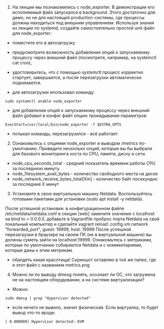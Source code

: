 1. На лекции мы познакомились с node_exporter. В демонстрации его исполняемый файл запускался в background. 
Этого достаточно для демо, но не для настоящей production-системы, где процессы должны находиться под внешним 
управлением. Используя знания из лекции по systemd, создайте самостоятельно простой unit-файл для node_exporter:

- поместите его в автозагрузку
- предусмотрите возможность добавления опций к запускаемому процессу через внешний файл (посмотрите, например, 
на systemctl cat cron),
- удостоверьтесь, что с помощью systemctl процесс корректно стартует, завершается, а после перезагрузки 
автоматически поднимается.

- для автозагрузки ипользовал команду:
```
sudo systemctl enable node_exporter
```
- для добавления опций к запускаемому процессу через внешний файл добавил в конфиг файл опцию прокидывания параметров:
```
ExecStart=/usr/local/bin/node_exporter -f $EXTRA_OPTS
```

- потыкал команды, перезагрузился - всё работает

2. Ознакомьтесь с опциями node_exporter и выводом /metrics по-умолчанию. 
Приведите несколько опций, которые вы бы выбрали для базового мониторинга хоста по CPU, памяти, диску и сети.

- node_cpu_seconds_total - средний показатель времени работы CPU за последнюю минуту
- node_filesystem_avail_bytes - количество свободного места на диске
- node_network_receive_bytes_total[Xm] - количество байт посекундно за последние X минут

3. Установите в свою виртуальную машину Netdata. Воспользуйтесь готовыми пакетами для установки (sudo apt install -y netdata).

После успешной установки: в конфигурационном файле /etc/netdata/netdata.conf в секции [web] 
замените значение с localhost на bind to = 0.0.0.0,
добавьте в Vagrantfile проброс порта Netdata на свой локальный компьютер и сделайте vagrant reload:
config.vm.network "forwarded_port", guest: 19999, host: 19999
После успешной перезагрузки в браузере на своем ПК (не в виртуальной машине) вы должны суметь зайти на localhost:19999. 
Ознакомьтесь с метриками, которые по умолчанию собираются Netdata и с комментариями, которые даны к этим метрикам.

- обалдеть какая красотища! Скриншот оставляю в той же папке, где и этот файл с названием metrics.png

4. Можно ли по выводу dmesg понять, осознает ли ОС, что загружена не на настоящем оборудовании, а на системе виртуализации?
- Можно:
```
sudo dmesg | grep "Hypervisor detected"
```

- если ничего не вывело, значит физическая. Если виртуалка, то будет вывод что-то вроде:

```[ 0.000000] Hypervisor detected: KVM```
